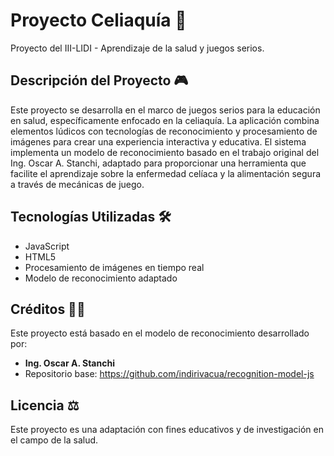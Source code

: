 # Proyecto Celiaquía 🌾
Proyecto del III-LIDI - Aprendizaje de la salud y juegos serios.

## Descripción del Proyecto 🎮
Este proyecto se desarrolla en el marco de juegos serios para la educación en salud, específicamente enfocado en la celiaquía. La aplicación combina elementos lúdicos con tecnologías de reconocimiento y procesamiento de imágenes para crear una experiencia interactiva y educativa. El sistema implementa un modelo de reconocimiento basado en el trabajo original del Ing. Oscar A. Stanchi, adaptado para proporcionar una herramienta que facilite el aprendizaje sobre la enfermedad celíaca y la alimentación segura a través de mecánicas de juego.

## Tecnologías Utilizadas 🛠️
- JavaScript
- HTML5
- Procesamiento de imágenes en tiempo real
- Modelo de reconocimiento adaptado

## Créditos 👨‍💻
Este proyecto está basado en el modelo de reconocimiento desarrollado por:
- **Ing. Oscar A. Stanchi** 
- Repositorio base: https://github.com/indirivacua/recognition-model-js

## Licencia ⚖️
Este proyecto es una adaptación con fines educativos y de investigación en el campo de la salud.
